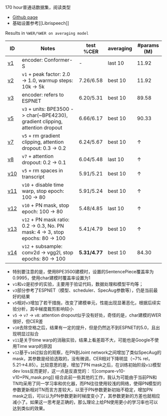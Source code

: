 170 hour普通话数据集，阅读类型

- [Github page](https://github.com/maxwellzh/Transducer-dev/tree/main/egs/aishell)
- 基础设置参考[[Librispeech]]

Results in `%WER/%WER on averaging model`

| ID                                                                                    | Notes                                                                          | test %CER     | averaging | \#params (M) |
| ------------------------------------------------------------------------------------- | ------------------------------------------------------------------------------ | ------------- | --------- | ------------ |
| [v1](https://github.com/maxwellzh/Transducer-dev/tree/main/egs/aishell/exp/rnnt-v1)   | encoder: Conformer-S                                                           | -             | last 10   | 11.92        |
| [v2](https://github.com/maxwellzh/Transducer-dev/tree/main/egs/aishell/exp/rnnt-v2)   | `v1` + peak factor\: 2.0 -> 1.0, warmup steps\: 10k -> 5k                      | 7.26/6.58     | best 10   | 11.92        |
| [v3](https://github.com/maxwellzh/Transducer-dev/tree/main/egs/aishell/exp/rnnt-v3)   | encoder: refers to ESPNET                                                      | 6.20/5.31     | best 10   | 89.58        |
| [v5](https://github.com/maxwellzh/Transducer-dev/tree/main/egs/aishell/exp/rnnt-v5)   | `v3` + units\: BPE3500 -> char(~BPE4230), gradient clipping, attention dropout | 6.66/6.17     | best 10   | 90.33        |
| [v7](https://github.com/maxwellzh/Transducer-dev/tree/main/egs/aishell/exp/rnnt-v7)   | `v5` + rm gradient clipping, attention dropout\: 0.3 -> 0.2                    | 6.24/5.67     | best 10   | ↑            |
| [v8](https://github.com/maxwellzh/Transducer-dev/tree/main/egs/aishell/exp/rnnt-v8)   | `v7` + attention dropout\: 0.2 -> 0.1                                          | 6.04/5.48     | last 10   | ↑            |
| [v10](https://github.com/maxwellzh/Transducer-dev/tree/main/egs/aishell/exp/rnnt-v10) | `v5` + rm spaces in transcript                                                 | 5.91/5.21     | best 10   | ↑            |
| [v11](https://github.com/maxwellzh/Transducer-dev/tree/main/egs/aishell/exp/rnnt-v11) | `v10` + disable time warp, stop epoch\: 100 -> 80                              | 5.91/5.24     | best 10   | ↑            |
| [v12](https://github.com/maxwellzh/Transducer-dev/tree/main/egs/aishell/exp/rnnt-v12) | `v10` + PN mask, stop epoch\: 100 -> 80                                        | 5.48/4.85     | last 10   | ↑            |
| [v13](https://github.com/maxwellzh/Transducer-dev/tree/main/egs/aishell/exp/rnnt-v13) | `v12` + PN mask ratio: 0.2 -> 0.3, No. PN mask: 4 -> 3, stop epochs: 80 -> 100 | 5.41/4.79     | best 10   | ↑            |
| [v14](https://github.com/maxwellzh/Transducer-dev/tree/main/egs/aishell/exp/rnnt-v14) | `v12` + subsample: conv2d -> vgg2l, stop epochs: 80 -> 100                     | **5.31/4.77** | best 10   | 84.30        |

- 特别要注意的是，使用BPE3500建模时，设置的SentencePiece覆盖率为0.9995，使用char建模时覆盖率设置为1
- `v1`和`v2`是初步的实验，主要用于验证代码，数据处理和模型平均等；
- `v3`部分参考了ESPNET（模型、scheduler、SpecAug参数等），仍是当前最好的结果
- `v5`相对`v3`增加了若干措施，改变了建模单元，性能出现显著恶化，根据后续实验分析，其中梯度裁剪影响较小
- `v5` -> `v7` -> `v8`: attention dropout似乎没有好处，奇怪的是，char建模的WER很好，但CER差
- `v10`去除空格之后，结果有一定的提升，但是仍然达不到ESPNET的5.0，且出现明显过拟合
- `v11`是关于time warp的消融实验，结果上看差距不大，可能也是Google不使用Time warp的原因
- `v12`基于`v10`过拟合的观察，在PN到Joint network之间增加了类似SpecAug的mask，其参数是经验选取的，没有微调，CER相对下降明显（~7% rel，5.21->4.85）。比较意思的是，增加了PN mask之后，在训练初始阶段`v12`模型dev loss反而更好，这一点是反直觉的：
   ![[compare-v10-v10+PN_mask.png]]
   结合此前一些其他的工作，我认为可能由于当前PN和TN均采用了同一学习率和优化器，而PN往往使用较浅的网络，使得PN模型的参数更新相对TN而言方差较大，以至于PN参数更新初始不稳定，增加PN mask之后，可以认为PN参数更新时梯度变小了，其参数更新的方差也就相应减小了。如果这一思考是正确的，那么理论上给PN使用更小的学习率也可以达到类似的效果。